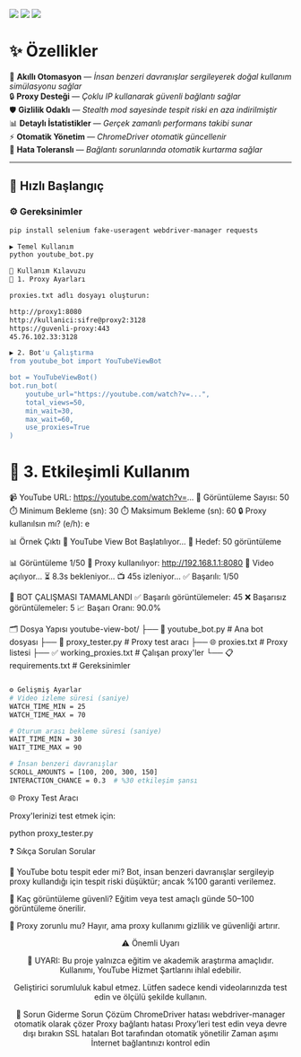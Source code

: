 

![](https://img.shields.io/badge/Python-3.8%252B-blue)
![](https://img.shields.io/badge/Selenium-Automation-green)
![](https://img.shields.io/badge/License-MIT-yellow)

# ✨ **Özellikler**

🤖 **Akıllı Otomasyon** — _İnsan benzeri davranışlar sergileyerek doğal kullanım simülasyonu sağlar_  
🔒 **Proxy Desteği** — _Çoklu IP kullanarak güvenli bağlantı sağlar_  
🛡️ **Gizlilik Odaklı** — _Stealth mod sayesinde tespit riski en aza indirilmiştir_  
📊 **Detaylı İstatistikler** — _Gerçek zamanlı performans takibi sunar_  
⚡ **Otomatik Yönetim** — _ChromeDriver otomatik güncellenir_  
🔄 **Hata Toleranslı** — _Bağlantı sorunlarında otomatik kurtarma sağlar_

---

## 🚀 **Hızlı Başlangıç**

### ⚙️ Gereksinimler
```bash
pip install selenium fake-useragent webdriver-manager requests
```
```bash
▶️ Temel Kullanım
python youtube_bot.py
```
```bash
📖 Kullanım Kılavuzu
🔧 1. Proxy Ayarları

proxies.txt adlı dosyayı oluşturun:

http://proxy1:8080
http://kullanici:sifre@proxy2:3128
https://guvenli-proxy:443
45.76.102.33:3128

▶️ 2. Bot'u Çalıştırma
from youtube_bot import YouTubeViewBot

bot = YouTubeViewBot()
bot.run_bot(
    youtube_url="https://youtube.com/watch?v=...",
    total_views=50,
    min_wait=30,
    max_wait=60,
    use_proxies=True
)
```

💬 3. Etkileşimli Kullanım
========================================
📹 YouTube URL: https://youtube.com/watch?v=...
🎯 Görüntüleme Sayısı: 50
⏱️ Minimum Bekleme (sn): 30
⏱️ Maksimum Bekleme (sn): 60
🔒 Proxy kullanılsın mı? (e/h): e

📊 Örnek Çıktı
🚀 YouTube View Bot Başlatılıyor...
🎯 Hedef: 50 görüntüleme

📊 Görüntüleme 1/50
🔌 Proxy kullanılıyor: http://192.168.1.1:8080
🎥 Video açılıyor...
⏳ 8.3s bekleniyor...
📺 45s izleniyor...
✅ Başarılı: 1/50

🎉 BOT ÇALIŞMASI TAMAMLANDI
✅ Başarılı görüntülemeler: 45
❌ Başarısız görüntülemeler: 5
📈 Başarı Oranı: 90.0%

🗂️ Dosya Yapısı
youtube-view-bot/
├── 📄 youtube_bot.py          # Ana bot dosyası
├── 🔧 proxy_tester.py         # Proxy test aracı
├── 🌐 proxies.txt            # Proxy listesi
├── ✅ working_proxies.txt    # Çalışan proxy'ler
└── 📋 requirements.txt       # Gereksinimler
```bash

⚙️ Gelişmiş Ayarlar
# Video izleme süresi (saniye)
WATCH_TIME_MIN = 25
WATCH_TIME_MAX = 70

# Oturum arası bekleme süresi (saniye)
WAIT_TIME_MIN = 30
WAIT_TIME_MAX = 90

# İnsan benzeri davranışlar
SCROLL_AMOUNTS = [100, 200, 300, 150]
INTERACTION_CHANCE = 0.3  # %30 etkileşim şansı
```
🌐 Proxy Test Aracı

Proxy'lerinizi test etmek için:

python proxy_tester.py

❓ Sıkça Sorulan Sorular

🤔 YouTube botu tespit eder mi?
Bot, insan benzeri davranışlar sergileyip proxy kullandığı için tespit riski düşüktür; ancak %100 garanti verilemez.

🎯 Kaç görüntüleme güvenli?
Eğitim veya test amaçlı günde 50–100 görüntüleme önerilir.

🔧 Proxy zorunlu mu?
Hayır, ama proxy kullanımı gizlilik ve güvenliği artırır.
<div align="center">

⚠️ Önemli Uyarı

📢 UYARI:
Bu proje yalnızca eğitim ve akademik araştırma amaçlıdır.
Kullanımı, YouTube Hizmet Şartlarını ihlal edebilir.

Geliştirici sorumluluk kabul etmez.
Lütfen sadece kendi videolarınızda test edin ve ölçülü şekilde kullanın.

🐛 Sorun Giderme
Sorun	Çözüm
ChromeDriver hatası	webdriver-manager otomatik olarak çözer
Proxy bağlantı hatası	Proxy’leri test edin veya devre dışı bırakın
SSL hataları	Bot tarafından otomatik yönetilir
Zaman aşımı	İnternet bağlantınızı kontrol edin

</div> 

